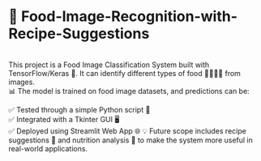 # 🍴 Food-Image-Recognition-with-Recipe-Suggestions
<br>
This project is a Food Image Classification System built with TensorFlow/Keras 🤖.
It can identify different types of food 🍕🍔🍝🥚 from images.
<br>
📊 The model is trained on food image datasets, and predictions can be:

✅ Tested through a simple Python script 🐍
<br>
✅ Integrated with a Tkinter GUI 🖥️
<br>
✅ Deployed using Streamlit Web App 🌐
💡 Future scope includes recipe suggestions 📖 and nutrition analysis 🥗 to make the system more useful in real-world applications.
